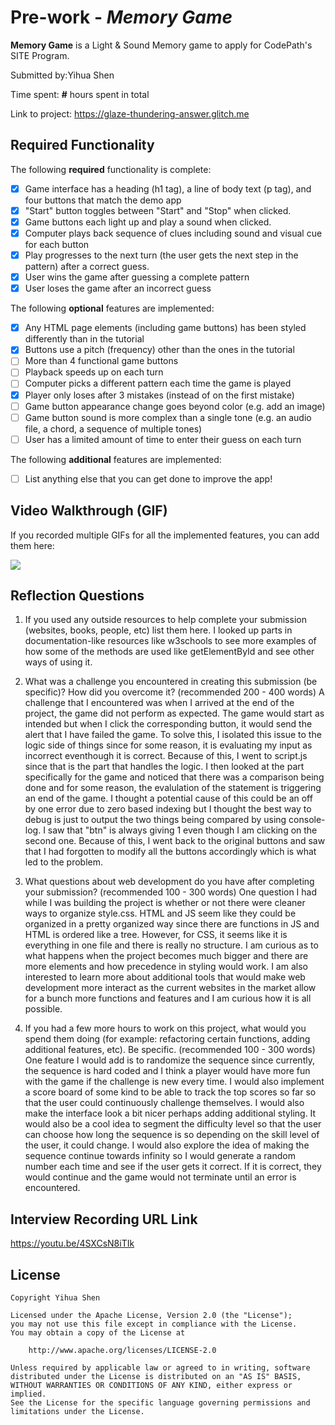 # Pre-work - *Memory Game*

**Memory Game** is a Light & Sound Memory game to apply for CodePath's SITE Program. 

Submitted by:Yihua Shen

Time spent: **#** hours spent in total

Link to project: https://glaze-thundering-answer.glitch.me

## Required Functionality

The following **required** functionality is complete:

* [x] Game interface has a heading (h1 tag), a line of body text (p tag), and four buttons that match the demo app
* [x] "Start" button toggles between "Start" and "Stop" when clicked. 
* [x] Game buttons each light up and play a sound when clicked. 
* [x] Computer plays back sequence of clues including sound and visual cue for each button
* [x] Play progresses to the next turn (the user gets the next step in the pattern) after a correct guess. 
* [x] User wins the game after guessing a complete pattern
* [x] User loses the game after an incorrect guess

The following **optional** features are implemented:

* [x] Any HTML page elements (including game buttons) has been styled differently than in the tutorial
* [x] Buttons use a pitch (frequency) other than the ones in the tutorial
* [ ] More than 4 functional game buttons
* [ ] Playback speeds up on each turn
* [ ] Computer picks a different pattern each time the game is played
* [x] Player only loses after 3 mistakes (instead of on the first mistake)
* [ ] Game button appearance change goes beyond color (e.g. add an image)
* [ ] Game button sound is more complex than a single tone (e.g. an audio file, a chord, a sequence of multiple tones)
* [ ] User has a limited amount of time to enter their guess on each turn

The following **additional** features are implemented:

- [ ] List anything else that you can get done to improve the app!

## Video Walkthrough (GIF)

If you recorded multiple GIFs for all the implemented features, you can add them here:

![](https://i.imgur.com/OZR0btI.gif)


## Reflection Questions
1. If you used any outside resources to help complete your submission (websites, books, people, etc) list them here.
I looked up parts in documentation-like resources like w3schools to see more examples of how some of the methods are used like getElementById and see other ways of using it. 

2. What was a challenge you encountered in creating this submission (be specific)? How did you overcome it? (recommended 200 - 400 words) 
A challenge that I encountered was when I arrived at the end of the project, the game did not perform as expected. The game would start as intended but when I click the corresponding button, it would send the alert that I have failed the game. To solve this, I isolated this issue to the logic side of things since for some reason, it is evaluating my input as incorrect eventhough it is correct. Because of this, I went to script.js since that is the part that handles the logic. I then looked at the part specifically for the game and noticed that there was a comparison being done and for some reason, the evalulation of the statement is triggering an end of the game. I thought a potential cause of this could be an off by one error due to zero based indexing but I thought the best way to debug is just to output the two things being compared by using console-log. I saw that "btn" is always giving 1 even though I am clicking on the second one. Because of this, I went back to the original buttons and saw that I had forgotten to modify all the buttons accordingly which is what led to the problem.

3. What questions about web development do you have after completing your submission? (recommended 100 - 300 words) 
One question I had while I was building the project is whether or not there were cleaner ways to organize style.css. HTML and JS seem like they could be organized in a pretty organized way since there are functions in JS and HTML is ordered like a tree. However, for CSS, it seems like it is everything in one file and there is really no structure. I am curious as to what happens when the project becomes much bigger and there are more elements and how precedence in styling would work. I am also interested to learn more about additional tools that would make web development more interact as the current websites in the market allow for a bunch more functions and features and I am curious how it is all possible. 

4. If you had a few more hours to work on this project, what would you spend them doing (for example: refactoring certain functions, adding additional features, etc). Be specific. (recommended 100 - 300 words) 
One feature I would add is to randomize the sequence since currently, the sequence is hard coded and I think a player would have more fun with the game if the challenge is new every time. I would also implement a score board of some kind to be able to track the top scores so far so that the user could continuously challenge themselves. I would also make the interface look a bit nicer perhaps adding additional styling. It would also be a cool idea to segment the difficulty level so that the user can choose how long the sequence is so depending on the skill level of the user, it could change. I would also explore the idea of making the sequence continue towards infinity so I would generate a random number each time and see if the user gets it correct. If it is correct, they would continue and the game would not terminate until an error is encountered.



## Interview Recording URL Link

https://youtu.be/4SXCsN8iTIk


## License

    Copyright Yihua Shen

    Licensed under the Apache License, Version 2.0 (the "License");
    you may not use this file except in compliance with the License.
    You may obtain a copy of the License at

        http://www.apache.org/licenses/LICENSE-2.0

    Unless required by applicable law or agreed to in writing, software
    distributed under the License is distributed on an "AS IS" BASIS,
    WITHOUT WARRANTIES OR CONDITIONS OF ANY KIND, either express or implied.
    See the License for the specific language governing permissions and
    limitations under the License.
